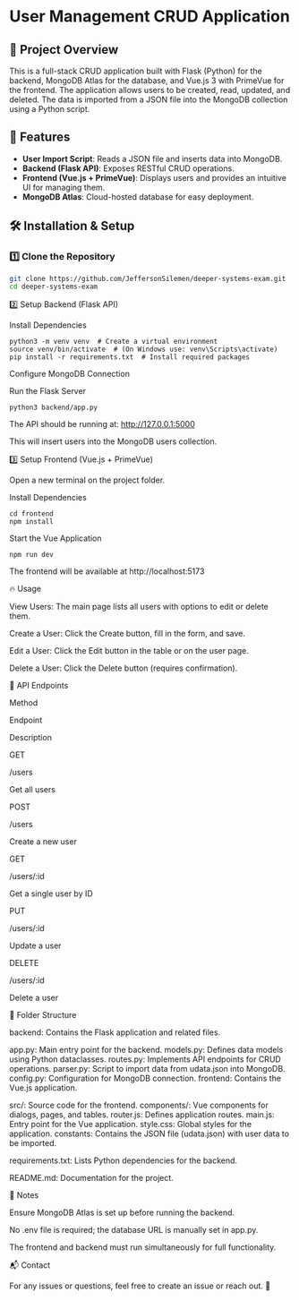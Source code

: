 # User Management CRUD Application

## 📌 Project Overview

This is a full-stack CRUD application built with Flask (Python) for the backend, MongoDB Atlas for the database, and Vue.js 3 with PrimeVue for the frontend. The application allows users to be created, read, updated, and deleted. The data is imported from a JSON file into the MongoDB collection using a Python script.

## 🚀 Features

- **User Import Script**: Reads a JSON file and inserts data into MongoDB.
- **Backend (Flask API)**: Exposes RESTful CRUD operations.
- **Frontend (Vue.js + PrimeVue)**: Displays users and provides an intuitive UI for managing them.
- **MongoDB Atlas**: Cloud-hosted database for easy deployment.

## 🛠️ Installation & Setup

### 1️⃣ Clone the Repository

```bash
git clone https://github.com/JeffersonSilemen/deeper-systems-exam.git
cd deeper-systems-exam
```
2️⃣ Setup Backend (Flask API)

Install Dependencies
```
python3 -m venv venv  # Create a virtual environment
source venv/bin/activate  # (On Windows use: venv\Scripts\activate)
pip install -r requirements.txt  # Install required packages
```

Configure MongoDB Connection

Run the Flask Server

```
python3 backend/app.py
```

The API should be running at: http://127.0.0.1:5000

This will insert users into the MongoDB users collection.

3️⃣ Setup Frontend (Vue.js + PrimeVue)

Open a new terminal on the project folder.

Install Dependencies
```
cd frontend
npm install
```

Start the Vue Application
```
npm run dev
```
The frontend will be available at http://localhost:5173

🔥 Usage

View Users: The main page lists all users with options to edit or delete them.

Create a User: Click the Create button, fill in the form, and save.

Edit a User: Click the Edit button in the table or on the user page.

Delete a User: Click the Delete button (requires confirmation).

📌 API Endpoints

Method

Endpoint

Description

GET

/users

Get all users

POST

/users

Create a new user

GET

/users/:id

Get a single user by ID

PUT

/users/:id

Update a user

DELETE

/users/:id

Delete a user

📜 Folder Structure

backend: Contains the Flask application and related files.

app.py: Main entry point for the backend.
models.py: Defines data models using Python dataclasses.
routes.py: Implements API endpoints for CRUD operations.
parser.py: Script to import data from udata.json into MongoDB.
config.py: Configuration for MongoDB connection.
frontend: Contains the Vue.js application.

src/: Source code for the frontend.
components/: Vue components for dialogs, pages, and tables.
router.js: Defines application routes.
main.js: Entry point for the Vue application.
style.css: Global styles for the application.
constants: Contains the JSON file (udata.json) with user data to be imported.

requirements.txt: Lists Python dependencies for the backend.

README.md: Documentation for the project.

📌 Notes

Ensure MongoDB Atlas is set up before running the backend.

No .env file is required; the database URL is manually set in app.py.

The frontend and backend must run simultaneously for full functionality.

📬 Contact

For any issues or questions, feel free to create an issue or reach out. 🚀

